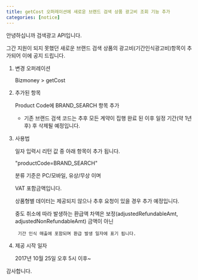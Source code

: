 ```yaml
---
title: getCost 오퍼레이션에 새로운 브랜드 검색 상품 광고비 조회 기능 추가
categories: [notice]
---
```


안녕하십니까 검색광고 API입니다. 



그간 지원이 되지 못했던 새로운 브랜드 검색 상품의 광고비(기간인식광고비)항목이 추가되어 이에 공지 드립니다. 



1. 변경 오퍼레이션 



	Bizmoney > getCost



2. 추가된 항목 



	Product Code에  BRAND_SEARCH 항목 추가 

	* 기존 브랜드 검색 코드는 추후 모든 계약이 집행 완료 된 이후 일정 기간(약 1년후) 후 삭제될 예정입니다.



3. 사용법

	일자 입력시 리턴 값 중 아래 항목이 추가 됩니다.

	"productCode=BRAND_SEARCH"

	

	분류 기준은 PC/모바일, 유상/무상 이며 

	VAT 포함금액입니다. 



	상품형별 데이터는 제공되지 않으나 추후 요청이 있을 경우 추가 예정입니다.

	중도 취소에 따라 발생하는 환급액 차액은 보정(adjustedRefundableAmt, adjustedNonRefundableAmt) 금액이 아닌 

        기간 인식 매출에 포함되며 환급 발생 일자에 표기 됩니다.



4. 제공 시작 일자 



	2017년 10월 25일 오후 5시 이후~



감사합니다. 